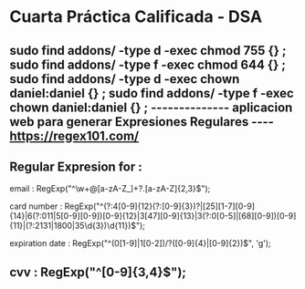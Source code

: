 # Cuarta Práctica Calificada - DSA

sudo find addons/  -type d -exec chmod 755 {} \;
sudo find addons/  -type f -exec chmod 644 {} \;
sudo find addons/  -type d -exec chown daniel:daniel {} \;
sudo find addons/  -type f -exec chown daniel:daniel {} \;
-------------- aplicacion web para generar Expresiones Regulares ----
https://regex101.com/
----------------------------
Regular Expresion for :
------------------------------------------------------------------------------------
email : RegExp("^\\w+@[a-zA-Z_]+?\.[a-zA-Z]{2,3}$");

card number : RegExp("^(?:4[0-9]{12}(?:[0-9]{3})?|[25][1-7][0-9]{14}|6(?:011|5[0-9][0-9])[0-9]{12}|3[47][0-9]{13}|3(?:0[0-5]|[68][0-9])[0-9]{11}|(?:2131|1800|35\d{3})\d{11})$");

expiration date : RegExp("^(0[1-9]|1[0-2])\/?([0-9]{4}|[0-9]{2})$", 'g');

cvv : RegExp("^[0-9]{3,4}$");
------------------------------------------------------------------------------------